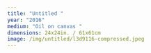 ```yaml
---
title: "Untitled "
year: "2016"
medium: "Oil on canvas "
dimensions: 24x24in. / 61x61cm
image: /img/untitled/l3d9116-compressed.jpeg
---
```




